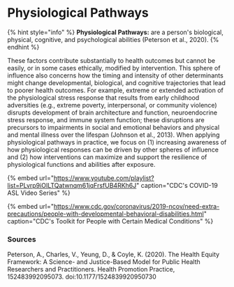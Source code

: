 # Physiological Pathways

{% hint style="info" %}
**Physiological Pathways:** are a person's biological, physical, cognitive, and psychological abilities \(Peterson et al., 2020\).
{% endhint %}

These factors contribute substantially to health outcomes but cannot be easily, or in some cases ethically, modified by intervention. This sphere of influence also concerns how the timing and intensity of other determinants might change developmental, biological, and cognitive trajectories that lead to poorer health outcomes. For example, extreme or extended activation of the physiological stress response that results from early childhood adversities \(e.g., extreme poverty, interpersonal, or community violence\) disrupts development of brain architecture and function, neuroendocrine stress response, and immune system function; these disruptions are precursors to impairments in social and emotional behaviors and physical and mental illness over the lifespan \(Johnson et al., 2013\). When applying physiological pathways in practice, we focus on \(1\) increasing awareness of how physiological responses can be driven by other spheres of influence and \(2\) how interventions can maximize and support the resilience of physiological functions and abilities after exposure.

{% embed url="https://www.youtube.com/playlist?list=PLvrp9iOILTQatwnqm61jqFrsfUB4RKh6J" caption="CDC\'s COVID-19 ASL Video Series" %}

{% embed url="https://www.cdc.gov/coronavirus/2019-ncov/need-extra-precautions/people-with-developmental-behavioral-disabilities.html" caption="CDC\'s Toolkit for People with Certain Medical Conditions" %}

### Sources

Peterson, A., Charles, V., Yeung, D., & Coyle, K. \(2020\). The Health Equity Framework: A Science- and Justice-Based Model for Public Health Researchers and Practitioners. Health Promotion Practice, 152483992095073. doi:10.1177/1524839920950730

